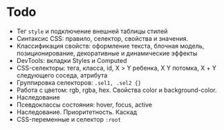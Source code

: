 # Todo

- Тег `style` и подключение внешней таблицы стилей
- Синтаксис CSS: правило, селектор, свойства и значения.
- Классификация свойств: оформление текста, блочная модель, позиционирование,
  декоративные и динамические эффекты
- DevTools: вкладки Styles и Computed
- CSS-селекторы: тега, класса, id, Х > Y ребенка, X Y потомка, Х + Y следующего
  соседа, атрибута
- Группировка селекторов: `.sel1, .sel2 {}`
- Работа с цветом: rgb, rgba, hex. Свойства color и background-color.
- Наследование
- Псевдоклассы состояния: hover, focus, active
- Наследование. Приоритетность. Каскад
- CSS-переменные и селектор `:root`

